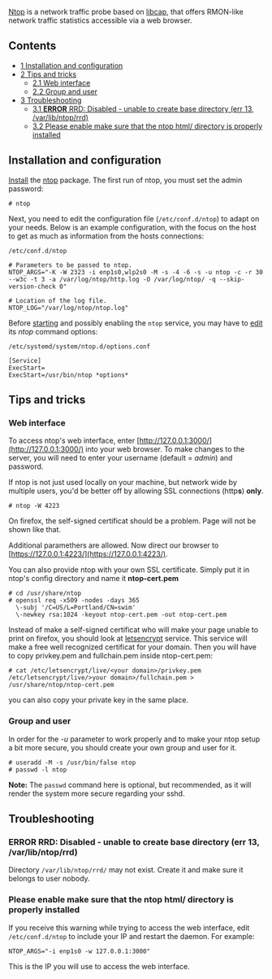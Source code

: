 [Ntop](http://www.ntop.org/products/ntop/) is a network traffic probe based on [libcap](http://www.tcpdump.org/), that offers RMON-like network traffic statistics accessible via a web browser.

## Contents

*   [1 Installation and configuration](#Installation_and_configuration)
*   [2 Tips and tricks](#Tips_and_tricks)
    *   [2.1 Web interface](#Web_interface)
    *   [2.2 Group and user](#Group_and_user)
*   [3 Troubleshooting](#Troubleshooting)
    *   [3.1 **ERROR** RRD: Disabled - unable to create base directory (err 13, /var/lib/ntop/rrd)](#.2A.2AERROR.2A.2A_RRD:_Disabled_-_unable_to_create_base_directory_.28err_13.2C_.2Fvar.2Flib.2Fntop.2Frrd.29)
    *   [3.2 Please enable make sure that the ntop html/ directory is properly installed](#Please_enable_make_sure_that_the_ntop_html.2F_directory_is_properly_installed)

## Installation and configuration

[Install](/index.php/Install "Install") the [ntop](https://www.archlinux.org/packages/?name=ntop) package. The first run of ntop, you must set the admin password:

```
# ntop

```

Next, you need to edit the configuration file (`/etc/conf.d/ntop`) to adapt on your needs. Below is an example configuration, with the focus on the host to get as much as information from the hosts connections:

 `/etc/conf.d/ntop` 
```
# Parameters to be passed to ntop.
NTOP_ARGS="-K -W 2323 -i enp1s0,wlp2s0 -M -s -4 -6 -s -u ntop -c -r 30 --w3c -t 3 -a /var/log/ntop/http.log -O /var/log/ntop/ -q --skip-version-check 0"

# Location of the log file.
NTOP_LOG="/var/log/ntop/ntop.log"

```

Before [starting](/index.php/Starting "Starting") and possibly enabling the `ntop` service, you may have to [edit](/index.php/Edit "Edit") its *ntop* command options:

 `/etc/systemd/system/ntop.d/options.conf` 
```
[Service]
ExecStart=
ExecStart=/usr/bin/ntop *options*
```

## Tips and tricks

### Web interface

To access ntop's web interface, enter [http://127.0.0.1:3000/](http://127.0.0.1:3000/) into your web browser. To make changes to the server, you will need to enter your username (default = *admin*) and password.

If ntop is not just used locally on your machine, but network wide by multiple users, you'd be better off by allowing SSL connections (http**s**) **only**.

```
# ntop -W 4223

```

On firefox, the self-signed certificat should be a problem. Page will not be shown like that.

Additional paramethers are allowed. Now direct our browser to [https://127.0.0.1:4223/](https://127.0.0.1:4223/).

You can also provide ntop with your own SSL certificate. Simply put it in ntop's config directory and name it **ntop-cert.pem**

```
# cd /usr/share/ntop
# openssl req -x509 -nodes -days 365 
  \-subj '/C=US/L=Portland/CN=swim' 
  \-newkey rsa:1024 -keyout ntop-cert.pem -out ntop-cert.pem

```

Instead of make a self-signed certificat who will make your page unable to print on firefox, you should look at [letsencrypt](/index.php/Letsencrypt "Letsencrypt") service. This service will make a free well recognized certificat for your domain. Then you will have to copy privkey.pem and fullchain.pem inside ntop-cert.pem:

```
# cat /etc/letsencrypt/live/<your domain>/privkey.pem /etc/letsencrypt/live/>your domain>/fullchain.pem > /usr/share/ntop/ntop-cert.pem

```

you can also copy your private key in the same place.

### Group and user

In order for the *-u* parameter to work properly and to make your ntop setup a bit more secure, you should create your own group and user for it.

```
# useradd -M -s /usr/bin/false ntop
# passwd -l ntop

```

**Note:** The `passwd` command here is optional, but recommended, as it will render the system more secure regarding your sshd.

## Troubleshooting

### **ERROR** RRD: Disabled - unable to create base directory (err 13, /var/lib/ntop/rrd)

Directory `/var/lib/ntop/rrd/` may not exist. Create it and make sure it belongs to user nobody.

### Please enable make sure that the ntop html/ directory is properly installed

If you receive this warning while trying to access the web interface, edit `/etc/conf.d/ntop` to include your IP and restart the daemon. For example:

```
NTOP_ARGS="-i enp1s0 -w 127.0.0.1:3000"

```

This is the IP you will use to access the web interface.